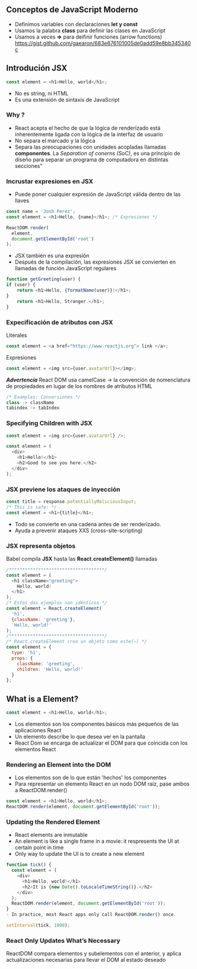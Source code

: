 ## Conceptos de JavaScript Moderno
- Definimos variables con declaraciones **let y const**
- Usamos la palabra **class** para definir las clases en JavaScript
- Usamos a veces **=>** para deifinir funciones (arrow functions)
https://gist.github.com/gaearon/683e676101005de0add59e8bb345340c

## Introdución JSX
```javascript
const element = <h1>Hello, world</h1>;
```
- No es string, ni HTML
- Es una extensión de sintaxis de JavaScript
### Why ?
- React acepta el hecho de que la lógica de renderizado está inherentemente
	ligada con la lógica de la interfaz de usuario
- No separa el marcado y la lógica
- Separa las preocupaciones con unidades acopladas llamadas **componentes**. La *Separation of conerns (SoC)*, es una principio de diseño para separar un programa de computadora en distintas secciones"

### Incrustar expresiones en JSX
- Puede poner cualquier expresión de JavaScript válida dentro de las llaves
```javascript
const name = 'Josh Perez';
const element = <h1>Hello, {name}</h1>; /* Expresiones */

ReactDOM.render(
  element,
  document.getElementById('root')
);
```
- JSX también es una expresión
- Después de la compilación, las expresiones JSX se convierten en llamadas de función
	JavaScript regulares
```javascript
function getGreeting(user) {
if (user) {
	return <h1>Hello, {formatName(user)}!</h1>;
}
	return <h1>Hello, Stranger.</h1>;
}
```
### Expecificación de atributos con JSX
Literales
```javascript
const element = <a href="https://www.reactjs.org"> link </a>;
```
Expresiones
```javascript
const element = <img src={user.avatarUrl}></img>;
```
**_Advertencia_**
React DOM usa camelCase -> la convención de nomenclatura de propiedades
en lugar de los nombres de atributos HTML
```javascript
/* Examples: Conversiones */
class -> className
tabindex -> tabIndex
```
### Specifying Children with JSX
```javaScript
const element = <img src={user.avatarUrl} />;
```
```javaScript
const element = (
  <div>
    <h1>Hello!</h1>
    <h2>Good to see you here.</h2>
  </div>
);
```
### JSX previene los ataques de inyección
```javascript
const title = response.potentiallyMaliciousInput;
/* This is safe: */
const element = <h1>{title}</h1>;
```
- Todo se convierte en una cadena antes de ser renderizado.
- Ayuda a prevenir ataques XXS (cross-site-scripting)
### JSX representa objetos
Babel compila **JSX** hasta las **React.createElement()** llamadas
```javascript
/************************************/
const element = (
  <h1 className="greeting">
    Hello, world!
  </h1>
);
/* Estos dos ejemplos son idénticos */
const element = React.createElement(
  'h1',
  {className: 'greeting'},
  'Hello, world!'
);
/************************************/
/* React.createElement crea un objeto como este(~) */
const element = {
  type: 'h1',
  props: {
    className: 'greeting',
    children: 'Hello, world!'
  }
};
```

## What is a Element?
```javascript
const element = <h1>Hello, world</h1>;
```
- Los elementos son los componentes básicos más pequeños de las aplicaciones React
- Un elemento describe lo que desea ver en la pantalla
- React Dom se encarga de actualizar el DOM para que coincida con los elementos React
### Rendering an Element into the DOM
- Los elementos son de lo que están 'hechos' los componentes
- Para representar un elemento React en un nodo DOM raíz, pase ambos a ReactDOM.render()
```javascript
const element = <h1>Hello, world</h1>;
ReactDOM.render(element, document.getElementById('root'));
```
### Updating the Rendered Element
- React elements are inmutable
- An element is like a single frame in a movie: it respresents the UI at certain point in time
- Only way to update the UI is to create a new element
```javascript
function tick() {
  const element = (
    <div>
      <h1>Hello, world!</h1>
      <h2>It is {new Date().toLocaleTimeString()}.</h2>
    </div>
  );
  ReactDOM.render(element, document.getElementById('root'));
}
- In practice, most React apps only call ReactDOM.render() once.

setInterval(tick, 1000);
```
### React Only Updates What’s Necessary
ReactDOM compara elementos y subelementos con el anterior, y aplica actualizaciones
necesarias para llevar el DOM al estado deseado
